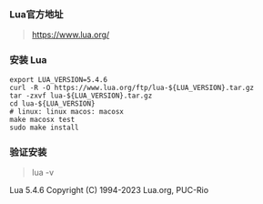 ### Lua官方地址
> https://www.lua.org/
> 

### 安装 Lua
```shell
export LUA_VERSION=5.4.6
curl -R -O https://www.lua.org/ftp/lua-${LUA_VERSION}.tar.gz
tar -zxvf lua-${LUA_VERSION}.tar.gz
cd lua-${LUA_VERSION}
# linux: linux macos: macosx
make macosx test
sudo make install
```

### 验证安装
> lua -v
> 
Lua 5.4.6  Copyright (C) 1994-2023 Lua.org, PUC-Rio